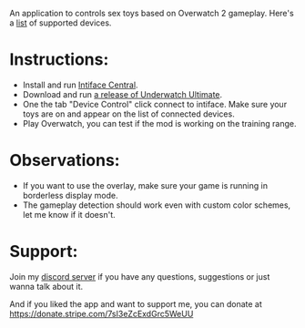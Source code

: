 An application to controls sex toys based on Overwatch 2 gameplay. Here's a [list](https://iostindex.com/?filter0ButtplugSupport=4) of supported devices.

# Instructions:
- Install and run [Intiface Central](https://intiface.com/central/).
- Download and run [a release of Underwatch Ultimate](https://github.com/Furimanejo/Underwatch-Ultimate/releases).
- One the tab "Device Control" click connect to intiface. Make sure your toys are on and appear on the list of connected devices.
- Play Overwatch, you can test if the mod is working on the training range.

# Observations:
- If you want to use the overlay, make sure your game is running in borderless display mode.
- The gameplay detection should work even with custom color schemes, let me know if it doesn't.

# Support:

Join my [discord server](https://discord.gg/wz2qvkuEyJ) if you have any questions, suggestions or just wanna talk about it.

And if you liked the app and want to support me, you can donate at https://donate.stripe.com/7sI3eZcExdGrc5WeUU

